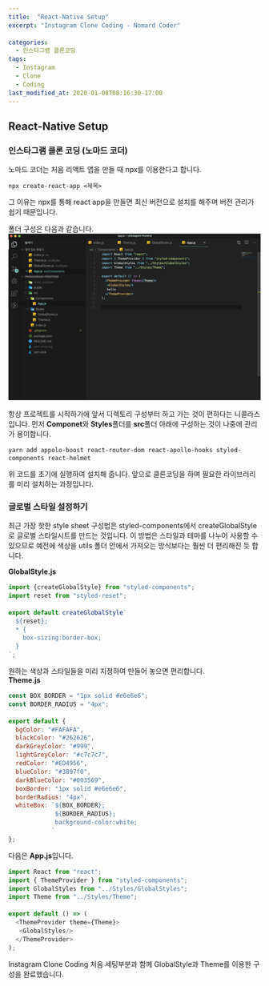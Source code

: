 ```yaml
---
title:  "React-Native Setup"
excerpt: "Instagram Clone Coding - Nomard Coder"

categories:
  - 인스타그램 클론코딩
tags:
  - Instagram
  - Clone
  - Coding
last_modified_at: 2020-01-08T08:16:30-17:00
---
```


## React-Native Setup


### 인스타그램 클론 코딩 (노마드 코더)

노마드 코더는 처음 리액트 앱을 만들 때 npx를 이용한다고 합니다.
```
npx create-react-app <제목>
```
그 이유는 npx를 통해 react app을 만들면 최신 버전으로 설치를 해주며 버전 관리가 쉽기 때문입니다.


폴더 구성은 다음과 같습니다.  
![폴더구성이미지](/assets/images/instagramClone/setupclone.png)

항상 프로젝트를 시작하기에 앞서 디렉토리 구성부터 하고 가는 것이 편하다는 니콜라스입니다.
먼저 **Componet**와 **Styles**폴더를 **src**폴더 아래에 구성하는 것이 나중에 관리가 용이합니다.

```
yarn add appolo-boost react-router-dom react-apollo-hooks styled-components react-helmet
```
위 코드를 초기에 실행하여 설치해 줍니다. 앞으로 클론코딩을 하며 필요한 라이브러리를 미리 설치하는 과정입니다.

### 글로벌 스타일 설정하기


최근 가장 핫한 style sheet 구성법은 styled-components에서 createGlobalStyle로 글로벌 스타일시트를 만드는 것입니다. 이 방법은 스타일과 테마를 나누어 사용할 수 있으므로 예전에 색상을 utils 폴더 안에서 가져오는 방식보다는 훨씬 더 편리해진 듯 합니다.

**GlobalStyle.js**
```javascript
import {createGlobalStyle} from "styled-components";
import reset from "styled-reset";

export default createGlobalStyle`
  ${reset};
  * {
    box-sizing:border-box;
  }
`;

```



원하는 색상과 스타일들을 미리 지정하여 만들어 놓으면 편리합니다.  
**Theme.js** 
```javascript
const BOX_BORDER = "1px solid #e6e6e6";
const BORDER_RADIUS = "4px";

export default {
  bgColor: "#FAFAFA",
  blackColor: "#262626",
  darkGreyColor: "#999",
  lightGreyColor: "#c7c7c7",
  redColor: "#ED4956",
  blueColor: "#3897f0",
  darkBlueColor: "#003569",
  boxBorder: "1px solid #e6e6e6",
  borderRadius: "4px",
  whiteBox: `${BOX_BORDER};
             ${BORDER_RADIUS};
             background-color:white;
            `
};
```

다음은 **App.js**입니다.
```javascript
import React from "react";
import { ThemeProvider } from "styled-components";
import GlobalStyles from "../Styles/GlobalStyles";
import Theme from "../Styles/Theme";

export default () => (
  <ThemeProvider theme={Theme}>
   <GlobalStyles/>
  </ThemeProvider>
);
```

Instagram Clone Coding 처음 세팅부분과 함께 GlobalStyle과 Theme를 이용한 구성을 완료했습니다.